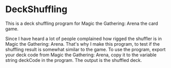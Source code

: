 # DeckShuffling
 This is a deck shuffling program for Magic the Gathering: Arena the card game.
 
 Since I have heard a lot of people complained how rigged the shuffler is in Magic the Gathering: Arena. That's why I make this program, to test if the shuffling result is somewhat similar to the game. To use the program, export your deck code from Magic the Gathering: Arena, copy it to the variable string deckCode in the program. The output is the shuffled deck.
